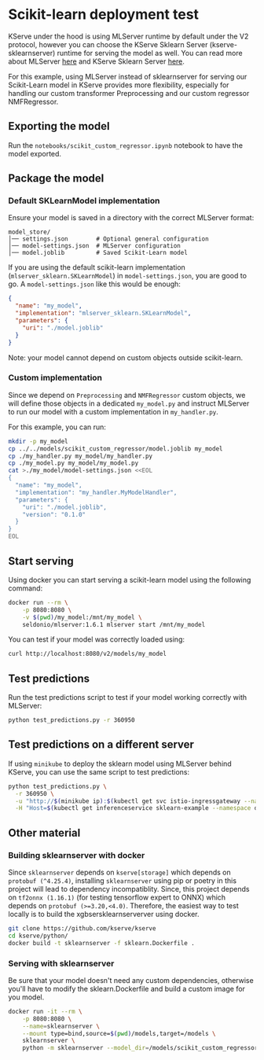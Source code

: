 # Scikit-learn deployment test

KServe under the hood is using MLServer runtime by default under the V2 protocol, however you can choose the KServe Sklearn Server (kserve-sklearnserver) runtime for serving the model as well. You can read more about MLServer [here](https://mlserver.readthedocs.io/en/stable/getting-started/index.html) and KServe Sklearn Server [here](https://kserve.github.io/website/0.14/modelserving/v1beta1/sklearn/v2/#test-the-model-locally).

For this example, using MLServer instead of sklearnserver for serving our Scikit-Learn model in KServe provides more flexibility, especially for handling our custom transformer Preprocessing and our custom regressor NMFRegressor.

## Exporting the model

Run the `notebooks/scikit_custom_regressor.ipynb` notebook to have the model exported.

## Package the model

### Default SKLearnModel implementation

Ensure your model is saved in a directory with the correct MLServer format:

```shell
model_store/
│── settings.json        # Optional general configuration
│── model-settings.json  # MLServer configuration
│── model.joblib         # Saved Scikit-Learn model
```

If you are using the default scikit-learn implementation (`mlserver_sklearn.SKLearnModel`) in `model-settings.json`, you are good to go. A `model-settings.json` like this would be enough:

```json
{
  "name": "my_model",
  "implementation": "mlserver_sklearn.SKLearnModel",
  "parameters": {
    "uri": "./model.joblib"
  }
}
```

Note: your model cannot depend on custom objects outside scikit-learn.

### Custom implementation

Since we depend on `Preprocessing` and `NMFRegressor` custom objects, we will define those objects in a dedicated `my_model.py` and instruct MLServer to run our model with a custom implementation in `my_handler.py`.

For this example, you can run:

```bash
mkdir -p my_model
cp ../../models/scikit_custom_regressor/model.joblib my_model
cp ./my_handler.py my_model/my_handler.py
cp ./my_model.py my_model/my_model.py
cat >./my_model/model-settings.json <<EOL
{
  "name": "my_model",
  "implementation": "my_handler.MyModelHandler",
  "parameters": {
    "uri": "./model.joblib",
    "version": "0.1.0"
  }
}
EOL
```

## Start serving

Using docker you can start serving a scikit-learn model using the following command:

```bash
docker run --rm \
    -p 8080:8080 \
    -v $(pwd)/my_model:/mnt/my_model \
    seldonio/mlserver:1.6.1 mlserver start /mnt/my_model
```

You can test if your model was correctly loaded using:

```bash
curl http://localhost:8080/v2/models/my_model
```

## Test predictions

Run the test predictions script to test if your model working correctly with MLServer:

```bash
python test_predictions.py -r 360950
```

## Test predictions on a different server

If using `minikube` to deploy the sklearn model using MLServer behind KServe, you can use the same script to test predictions:

```bash
python test_predictions.py \
  -r 360950 \
  -u "http://$(minikube ip):$(kubectl get svc istio-ingressgateway --namespace istio-system -o jsonpath='{.spec.ports[?(@.name=="http2")].nodePort}')/v2/models/my_model/infer" \
  -H "Host=$(kubectl get inferenceservice sklearn-example --namespace default -o jsonpath='{.status.url}' | cut -d "/" -f 3)"
```

## Other material

### Building sklearnserver with docker

Since `sklearnserver` depends on `kserve[storage]` which depends on `protobuf (^4.25.4)`, installing `sklearnserver` using pip or poetry in this project will lead to dependency incompatiblity. Since, this project depends on `tf2onnx (1.16.1)` (for testing tensorflow expert to ONNX) which depends on `protobuf (>=3.20,<4.0)`. Therefore, the easiest way to test locally is to build the xgbsersklearnserverver using docker.

```bash
git clone https://github.com/kserve/kserve
cd kserve/python/
docker build -t sklearnserver -f sklearn.Dockerfile .
```

### Serving with sklearnserver

Be sure that your model doesn't need any custom dependencies, otherwise you'll have to modify the sklearn.Dockerfile and build a custom image for you model.

```bash
docker run -it --rm \
    -p 8080:8080 \
    --name=sklearnserver \
    --mount type=bind,source=$(pwd)/models,target=/models \
    sklearnserver \
    python -m sklearnserver --model_dir=/models/scikit_custom_regressor --model_name=scikit_custom_regressor
```